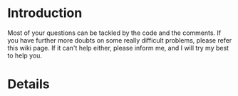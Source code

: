 # Introduction #

Most of your questions can be tackled by the code and the comments. If you have further more doubts on some really difficult problems, please refer this wiki page. If it can't help either, please inform me, and I will try my best to help you.


# Details #
